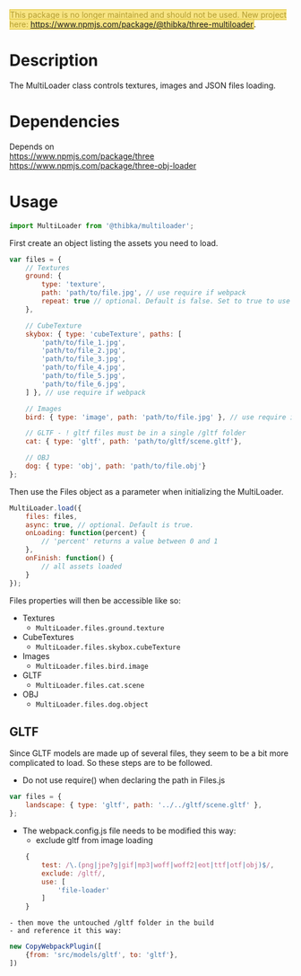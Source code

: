 <span style="border: 1px solid #e0c434; background: #f7e483; color: #b39d30">This package is no longer maintained and should not be used. New project here: https://www.npmjs.com/package/@thibka/three-multiloader</span>.

# Description
The MultiLoader class controls textures, images and JSON files loading.

# Dependencies
Depends on  
https://www.npmjs.com/package/three  
https://www.npmjs.com/package/three-obj-loader  

# Usage
```javascript
import MultiLoader from '@thibka/multiloader';
```

First create an object listing the assets you need to load.

```javascript
var files = {
    // Textures
    ground: {
        type: 'texture',
        path: 'path/to/file.jpg', // use require if webpack
        repeat: true // optional. Default is false. Set to true to use THREE.RepeatWrapping
    },

    // CubeTexture
    skybox: { type: 'cubeTexture', paths: [
        'path/to/file_1.jpg',
        'path/to/file_2.jpg',
        'path/to/file_3.jpg',
        'path/to/file_4.jpg',
        'path/to/file_5.jpg',
        'path/to/file_6.jpg',
    ] }, // use require if webpack

    // Images
    bird: { type: 'image', path: 'path/to/file.jpg' }, // use require if webpack

    // GLTF - ! gltf files must be in a single /gltf folder
    cat: { type: 'gltf', path: 'path/to/gltf/scene.gltf'},

    // OBJ
    dog: { type: 'obj', path: 'path/to/file.obj'}
};
```

Then use the Files object as a parameter when initializing the MultiLoader.

```javascript
MultiLoader.load({
    files: files,
    async: true, // optional. Default is true.
    onLoading: function(percent) {
        // 'percent' returns a value between 0 and 1 
    },
    onFinish: function() {
        // all assets loaded
    }
});
```

Files properties will then be accessible like so:

*   Textures
    *   `MultiLoader.files.ground.texture`
*   CubeTextures
    *   `MultiLoader.files.skybox.cubeTexture`
*   Images
    *   `MultiLoader.files.bird.image`
*   GLTF
    *   `MultiLoader.files.cat.scene`
*   OBJ
    *   `MultiLoader.files.dog.object`


## GLTF

Since GLTF models are made up of several files, they seem to be a bit more complicated to load. So these steps are to be followed.  
- Do not use require() when declaring the path in Files.js
```javascript
var files = {
    landscape: { type: 'gltf', path: '../../gltf/scene.gltf' },
};
```
- The webpack.config.js file needs to be modified this way: 
    - exclude gltf from image loading
```javascript
    {
        test: /\.(png|jpe?g|gif|mp3|woff|woff2|eot|ttf|otf|obj)$/,
        exclude: /gltf/,
        use: [
            'file-loader'
        ]
    }
```
    - then move the untouched /gltf folder in the build
    - and reference it this way:
```javascript
new CopyWebpackPlugin([
    {from: 'src/models/gltf', to: 'gltf'},
])
```